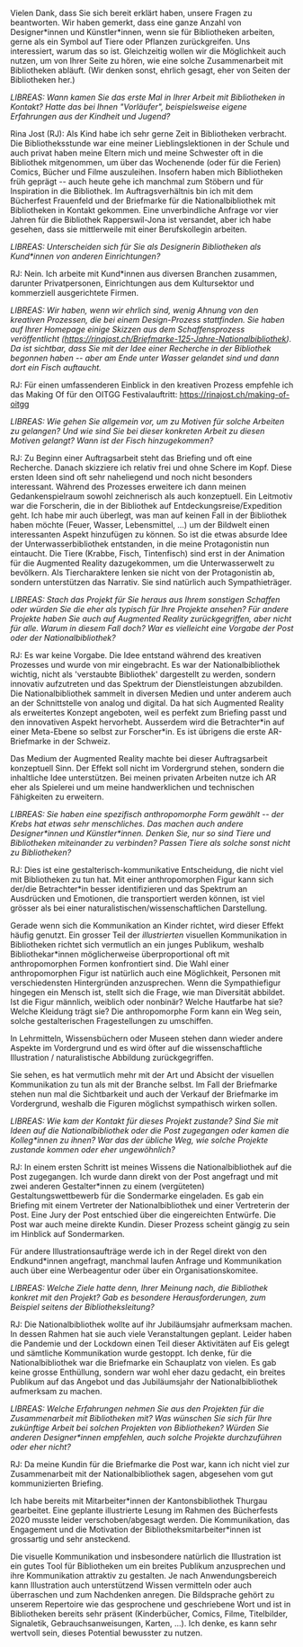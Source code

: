 Vielen Dank, dass Sie sich bereit erklärt haben, unsere Fragen zu
beantworten. Wir haben gemerkt, dass eine ganze Anzahl von
Designer\*innen und Künstler\*innen, wenn sie für Bibliotheken arbeiten,
gerne als ein Symbol auf Tiere oder Pflanzen zurückgreifen. Uns
interessiert, warum das so ist. Gleichzeitig wollen wir die Möglichkeit
auch nutzen, um von Ihrer Seite zu hören, wie eine solche Zusammenarbeit
mit Bibliotheken abläuft. (Wir denken sonst, ehrlich gesagt, eher von
Seiten der Bibliotheken her.)

*LIBREAS: Wann kamen Sie das erste Mal in Ihrer Arbeit mit Bibliotheken
in Kontakt? Hatte das bei Ihnen "Vorläufer", beispielsweise eigene
Erfahrungen aus der Kindheit und Jugend?*

Rina Jost (RJ): Als Kind habe ich sehr gerne Zeit in Bibliotheken
verbracht. Die Bibliotheksstunde war eine meiner Lieblingslektionen in
der Schule und auch privat haben meine Eltern mich und meine Schwester
oft in die Bibliothek mitgenommen, um über das Wochenende (oder für die
Ferien) Comics, Bücher und Filme auszuleihen. Insofern haben mich
Bibliotheken früh geprägt -- auch heute gehe ich manchmal zum Stöbern
und für Inspiration in die Bibliothek. Im Auftragsverhältnis bin ich mit
dem Bücherfest Frauenfeld und der Briefmarke für die Nationalbibliothek
mit Bibliotheken in Kontakt gekommen. Eine unverbindliche Anfrage vor
vier Jahren für die Bibliothek Rapperswil-Jona ist versandet, aber ich
habe gesehen, dass sie mittlerweile mit einer Berufskollegin arbeiten.

*LIBREAS: Unterscheiden sich für Sie als Designerin Bibliotheken als
Kund\*innen von anderen Einrichtungen?*

RJ: Nein. Ich arbeite mit Kund\*innen aus diversen Branchen zusammen,
darunter Privatpersonen, Einrichtungen aus dem Kultursektor und
kommerziell ausgerichtete Firmen.

*LIBREAS: Wir haben, wenn wir ehrlich sind, wenig Ahnung von den
kreativen Prozessen, die bei einem Design-Prozess stattfinden. Sie haben
auf Ihrer Homepage einige Skizzen aus dem Schaffensprozess
veröffentlicht
(<https://rinajost.ch/Briefmarke-125-Jahre-Nationalbibliothek>).
Da ist sichtbar, dass Sie mit der Idee einer Recherche in der Bibliothek
begonnen haben -- aber am Ende unter Wasser gelandet sind und dann dort
ein Fisch auftaucht.*

RJ: Für einen umfassenderen Einblick in den kreativen Prozess empfehle
ich das Making Of für den OITGG Festivalauftritt:
<https://rinajost.ch/making-of-oitgg>

*LIBREAS: Wie gehen Sie allgemein vor, um zu Motiven für solche Arbeiten
zu gelangen? Und wie sind Sie bei dieser konkreten Arbeit zu diesen
Motiven gelangt? Wann ist der Fisch hinzugekommen?*

RJ: Zu Beginn einer Auftragsarbeit steht das Briefing und oft eine
Recherche. Danach skizziere ich relativ frei und ohne Schere im Kopf.
Diese ersten Ideen sind oft sehr naheliegend und noch nicht besonders
interessant. Während des Prozesses erweitere ich dann meinen
Gedankenspielraum sowohl zeichnerisch als auch konzeptuell. Ein
Leitmotiv war die Forscherin, die in der Bibliothek auf
Entdeckungsreise/Expedition geht. Ich habe mir auch überlegt, was man
auf keinen Fall in der Bibliothek haben möchte (Feuer, Wasser,
Lebensmittel, ...) um der Bildwelt einen interessanten Aspekt hinzufügen
zu können. So ist die etwas absurde Idee der Unterwasserbibliothek
entstanden, in die meine Protagonistin nun eintaucht. Die Tiere (Krabbe,
Fisch, Tintenfisch) sind erst in der Animation für die Augmented Reality
dazugekommen, um die Unterwasserwelt zu bevölkern. Als Tiercharaktere
lenken sie nicht von der Protagonistin ab, sondern unterstützen das
Narrativ. Sie sind natürlich auch Sympathieträger.

*LIBREAS: Stach das Projekt für Sie heraus aus Ihrem sonstigen Schaffen
oder würden Sie die eher als typisch für Ihre Projekte ansehen? Für
andere Projekte haben Sie auch auf Augmented Reality zurückgegriffen,
aber nicht für alle. Warum in diesem Fall doch? War es vielleicht eine
Vorgabe der Post oder der Nationalbibliothek?*

RJ: Es war keine Vorgabe. Die Idee entstand während des kreativen
Prozesses und wurde von mir eingebracht. Es war der Nationalbibliothek
wichtig, nicht als \'verstaubte Bibliothek\' dargestellt zu werden,
sondern innovativ aufzutreten und das Spektrum der Dienstleistungen
abzubilden. Die Nationalbibliothek sammelt in diversen Medien und unter
anderem auch an der Schnittstelle von analog und digital. Da hat sich
Augmented Reality als erweitertes Konzept angeboten, weil es perfekt zum
Briefing passt und den innovativen Aspekt hervorhebt. Ausserdem wird die
Betrachter\*in auf einer Meta-Ebene so selbst zur Forscher\*in. Es ist
übrigens die erste AR-Briefmarke in der Schweiz.

Das Medium der Augmented Reality machte bei dieser Auftragsarbeit
konzeptuell Sinn. Der Effekt soll nicht im Vordergrund stehen, sondern
die inhaltliche Idee unterstützen. Bei meinen privaten Arbeiten nutze
ich AR eher als Spielerei und um meine handwerklichen und technischen
Fähigkeiten zu erweitern.

*LIBREAS: Sie haben eine spezifisch anthropomorphe Form gewählt -- der
Krebs hat etwas sehr menschliches. Das machen auch andere
Designer\*innen und Künstler\*innen. Denken Sie, nur so sind Tiere und
Bibliotheken miteinander zu verbinden? Passen Tiere als solche sonst
nicht zu Bibliotheken?*

RJ: Dies ist eine gestalterisch-kommunikative Entscheidung, die nicht
viel mit Bibliotheken zu tun hat. Mit einer anthropomorphen Figur kann
sich der/die Betrachter\*in besser identifizieren und das Spektrum an
Ausdrücken und Emotionen, die transportiert werden können, ist viel
grösser als bei einer naturalistischen/wissenschaftlichen Darstellung.

Gerade wenn sich die Kommunikation an Kinder richtet, wird dieser Effekt
häufig genutzt. Ein grosser Teil der *illustrierten* visuellen
Kommunikation in Bibliotheken richtet sich vermutlich an ein junges
Publikum, weshalb Bibliothekar\*innen möglicherweise überproportional
oft mit anthropomorphen Formen konfrontiert sind. Die Wahl einer
anthropomorphen Figur ist natürlich auch eine Möglichkeit, Personen mit
verschiedensten Hintergründen anzusprechen. Wenn die Sympathiefigur
hingegen ein Mensch ist, stellt sich die Frage, wie man Diversität
abbildet. Ist die Figur männlich, weiblich oder nonbinär? Welche
Hautfarbe hat sie? Welche Kleidung trägt sie? Die anthropomorphe Form
kann ein Weg sein, solche gestalterischen Fragestellungen zu umschiffen.

In Lehrmitteln, Wissensbüchern oder Museen stehen dann wieder andere
Aspekte im Vordergrund und es wird öfter auf die wissenschaftliche
Illustration / naturalistische Abbildung zurückgegriffen.

Sie sehen, es hat vermutlich mehr mit der Art und Absicht der visuellen
Kommunikation zu tun als mit der Branche selbst. Im Fall der Briefmarke
stehen nun mal die Sichtbarkeit und auch der Verkauf der Briefmarke im
Vordergrund, weshalb die Figuren möglichst sympathisch wirken sollen.

*LIBREAS: Wie kam der Kontakt für dieses Projekt zustande? Sind Sie mit
Ideen auf die Nationalbibliothek oder die Post zugegangen oder kamen die
Kolleg\*innen zu ihnen? War das der übliche Weg, wie solche Projekte
zustande kommen oder eher ungewöhnlich?*

RJ: In einem ersten Schritt ist meines Wissens die Nationalbibliothek
auf die Post zugegangen. Ich wurde dann direkt von der Post angefragt
und mit zwei anderen Gestalter\*innen zu einem (vergüteten)
Gestaltungswettbewerb für die Sondermarke eingeladen. Es gab ein
Briefing mit einem Vertreter der Nationalbibliothek und einer
Vertreterin der Post. Eine Jury der Post entschied über die
eingereichten Entwürfe. Die Post war auch meine direkte Kundin. Dieser
Prozess scheint gängig zu sein im Hinblick auf Sondermarken.

Für andere Illustrationsaufträge werde ich in der Regel direkt von den
Endkund\*innen angefragt, manchmal laufen Anfrage und Kommunikation auch
über eine Werbeagentur oder über ein Organisationskomitee.

*LIBREAS: Welche Ziele hatte denn, Ihrer Meinung nach, die Bibliothek
konkret mit den Projekt? Gab es besondere Herausforderungen, zum
Beispiel seitens der Bibliotheksleitung?*

RJ: Die Nationalbibliothek wollte auf ihr Jubiläumsjahr aufmerksam
machen. In dessen Rahmen hat sie auch viele Veranstaltungen geplant.
Leider haben die Pandemie und der Lockdown einen Teil dieser Aktivitäten
auf Eis gelegt und sämtliche Kommunikation wurde gestoppt. Ich denke,
für die Nationalbibliothek war die Briefmarke ein Schauplatz von vielen.
Es gab keine grosse Enthüllung, sondern war wohl eher dazu gedacht, ein
breites Publikum auf das Angebot und das Jubiläumsjahr der
Nationalbibliothek aufmerksam zu machen.

*LIBREAS: Welche Erfahrungen nehmen Sie aus den Projekten für die
Zusammenarbeit mit Bibliotheken mit? Was wünschen Sie sich für Ihre
zukünftige Arbeit bei solchen Projekten von Bibliotheken? Würden Sie
anderen Designer\*innen empfehlen, auch solche Projekte durchzuführen
oder eher nicht?*

RJ: Da meine Kundin für die Briefmarke die Post war, kann ich nicht viel
zur Zusammenarbeit mit der Nationalbibliothek sagen, abgesehen vom gut
kommunizierten Briefing.

Ich habe bereits mit Mitarbeiter\*innen der Kantonsbibliothek Thurgau
gearbeitet. Eine geplante illustrierte Lesung im Rahmen des Bücherfests
2020 musste leider verschoben/abgesagt werden. Die Kommunikation, das
Engagement und die Motivation der Bibliotheksmitarbeiter\*innen ist
grossartig und sehr ansteckend.

Die visuelle Kommunikation und insbesondere natürlich die Illustration
ist ein gutes Tool für Bibliotheken um ein breites Publikum anzusprechen
und ihre Kommunikation attraktiv zu gestalten. Je nach Anwendungsbereich
kann Illustration auch unterstützend Wissen vermitteln oder auch
überraschen und zum Nachdenken anregen. Die Bildsprache gehört zu
unserem Repertoire wie das gesprochene und geschriebene Wort und ist in
Bibliotheken bereits sehr präsent (Kinderbücher, Comics, Filme,
Titelbilder, Signaletik, Gebrauchsanweisungen, Karten, \...). Ich denke,
es kann sehr wertvoll sein, dieses Potential bewusster zu nutzen.
